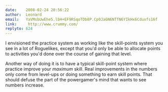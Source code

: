```yaml
---
date:    2008-02-24 20:56:22
author:  Leonard
email:   YaVMsbUwEhe5.lbH+EF9RSqoTDb8P.Cp0JaGN6NTfN6YIkHx6Cduxfs16f
link:     http://www.crummy.com/
replyto: 624
---
```


I envisioned the practice system as working like the skill-points
system you see in a lot of Roguelikes, except that you'd only be able
to allocate points to activities you'd done over the course of gaining
that level.

Another way of doing it is to have a typical skill-point system where
practice improve your _maximum_ skill. Real improvements in the
numbers only come from level-ups or doing something to earn skill
points. That should defuse the part of the powergamer's mind that
wants to see numbers increase.
